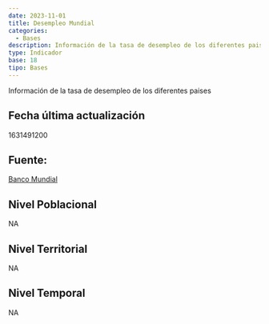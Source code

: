 ```yaml
---
date: 2023-11-01
title: Desempleo Mundial
categories:
  - Bases
description: Información de la tasa de desempleo de los diferentes paises
type: Indicador
base: 18
tipo: Bases
--- 
```


Información de la tasa de desempleo de los diferentes paises

## Fecha última actualización
1631491200

## Fuente:
[Banco Mundial](https://datos.bancomundial.org/indicator/SL.UEM.TOTL.ZS)

## Nivel Poblacional
 NA

## Nivel Territorial
NA

## Nivel Temporal
NA